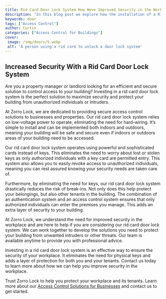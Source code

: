 ```yaml
---
title: Rid Card Door Lock System How Weve Improved Security in the Workplace
description: "In this blog post we explore how the installation of a RID Card Door Lock System has increased security in the workplace Learn how this new system helps to make sure that only trusted personnel can access certain areas and how it offers peace of mind to employers and employees alike"
keywords: door
tags: ["Access Control"]
author: Curtis
categories: ["Access Control for Buildings"]
cover: 
 image: /img/doors/5.webp
 alt: 'A person using a rid card to unlock a door lock system'
---
```

## Increased Security With a Rid Card Door Lock System

Are you a property manager or landlord looking for an efficient and secure solution to control access to your building? Investing in a rid card door lock system is the perfect solution to maximize security and protect your building from unauthorized individuals or intruders. 

At Zorro Lock, we are dedicated to providing secure access control solutions to businesses and properties. Our rid card door lock system relies on low-voltage power to operate, eliminating the need for hard-wiring. It’s simple to install and can be implemented both indoors and outdoors, meaning your building will be safe and secure even if indoors or outdoors areas of your building need to be accessed.

Our rid card door lock system operates using powerful and sophisticated cards instead of keys. This eliminates the need to worry about lost or stolen keys as only authorized individuals with a key card are permitted entry. This system also allows you to easily revoke access to unauthorized individuals, meaning you can rest assured knowing your security needs are taken care of.

Furthermore, by eliminating the need for keys, our rid card door lock system drastically reduces the risk of break-ins. Not only does this help protect your belongings, but also other tenants in the building. The combination of an authentication system and an access control system ensures that only authorized individuals can enter the premises you manage. This adds an extra layer of security to your building.

At Zorro Lock, we understand the need for improved security in the workplace and are here to help if you are considering our rid card door lock system. We can work together to develop the solutions you need to protect your building from unwanted intruders or other threats. Our team is available anytime to provide you with professional advice.

Investing in a rid card door lock system is an effective way to ensure the security of your workplace. It eliminates the need for physical keys and adds a layer of protection for both you and your tenants. Contact us today to learn more about how we can help you improve security in the workplace.

Trust Zorro Lock to help you protect your workplace and its tenants. Learn more about our [Access Control Solutions for Businesses](/access-control) and contact us to get started.

